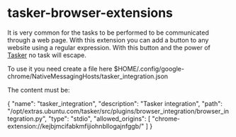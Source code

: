 # tasker-browser-extensions

It is very common for the tasks to be performed to be communicated through a web page.
With this extension you can add a button to any website using a regular expression. 
With this button and the power of [Tasker](https://github.com/atareao/tasker) no task will escape.

To use it you need create a file here $HOME/.config/google-chrome/NativeMessagingHosts/tasker_integration.json

The content must be:

{
  "name": "tasker_integration",
  "description": "Tasker integration",
  "path": "/opt/extras.ubuntu.com/tasker/src/plugins/browser_integration/browser_integration.py",
  "type": "stdio",
  "allowed_origins": [ "chrome-extension://kejbjmcifabkmfijiohnbllogajnfggb/" ]
}

